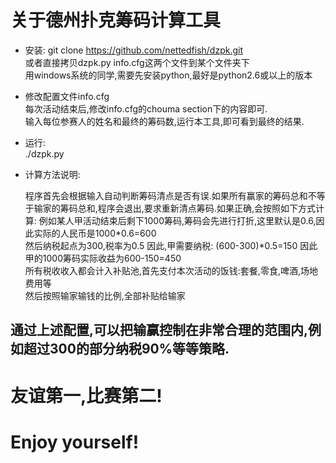 关于德州扑克筹码计算工具
=======

* 安装:
git clone https://github.com/nettedfish/dzpk.git  
或者直接拷贝dzpk.py info.cfg这两个文件到某个文件夹下  
用windows系统的同学,需要先安装python,最好是python2.6或以上的版本  

* 修改配置文件info.cfg  
每次活动结束后,修改info.cfg的chouma section下的内容即可.  
输入每位参赛人的姓名和最终的筹码数,运行本工具,即可看到最终的结果.  

* 运行:  
./dzpk.py

* 计算方法说明:  

    程序首先会根据输入自动判断筹码清点是否有误.如果所有赢家的筹码总和不等于输家的筹码总和,程序会退出,要求重新清点筹码.如果正确,会按照如下方式计算:
    例如某人甲活动结束后剩下1000筹码,筹码会先进行打折,这里默认是0.6,因此实际的人民币是1000*0.6=600  
    然后纳税起点为300,税率为0.5 因此,甲需要纳税: (600-300)*0.5=150 因此甲的1000筹码实际收益为600-150=450  
    所有税收收入都会计入补贴池,首先支付本次活动的饭钱:套餐,零食,啤酒,场地费用等  
    然后按照输家输钱的比例,全部补贴给输家  

通过上述配置,可以把输赢控制在非常合理的范围内,例如超过300的部分纳税90%等等策略.
---

友谊第一,比赛第二!
=====

Enjoy yourself!
=====
